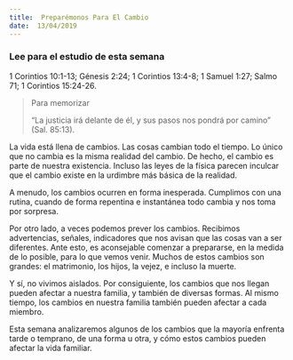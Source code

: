 ```yaml
---
title:  Preparémonos Para El Cambio
date:  13/04/2019
---
```


### Lee para el estudio de esta semana
1 Corintios 10:1-13; Génesis 2:24; 1 Corintios 13:4-8; 1 Samuel 1:27; Salmo 71; 1 Corintios 15:24-26.

> <p>Para memorizar</p>
> “La justicia irá delante de él, y sus pasos nos pondrá por camino” (Sal. 85:13).

La vida está llena de cambios. Las cosas cambian todo el tiempo. Lo único que no cambia es la misma realidad del cambio. De hecho, el cambio es parte de nuestra existencia. Incluso las leyes de la física parecen inculcar que el cambio existe en la urdimbre más básica de la realidad.

A menudo, los cambios ocurren en forma inesperada. Cumplimos con una rutina, cuando de forma repentina e instantánea todo cambia y nos toma por sorpresa.

Por otro lado, a veces podemos prever los cambios. Recibimos advertencias, señales, indicadores que nos avisan que las cosas van a ser diferentes. Ante esto, es aconsejable comenzar a prepararse, en la medida de lo posible, para lo que vemos venir. Muchos de estos cambios son grandes: el matrimonio, los hijos, la vejez, e incluso la muerte.

Y sí, no vivimos aislados. Por consiguiente, los cambios que nos llegan pueden afectar a nuestra familia, y también de diversas formas. Al mismo tiempo, los cambios en nuestra familia también pueden afectar a cada miembro.

Esta semana analizaremos algunos de los cambios que la mayoría enfrenta tarde o temprano, de una forma u otra, y cómo estos cambios pueden afectar la vida familiar.